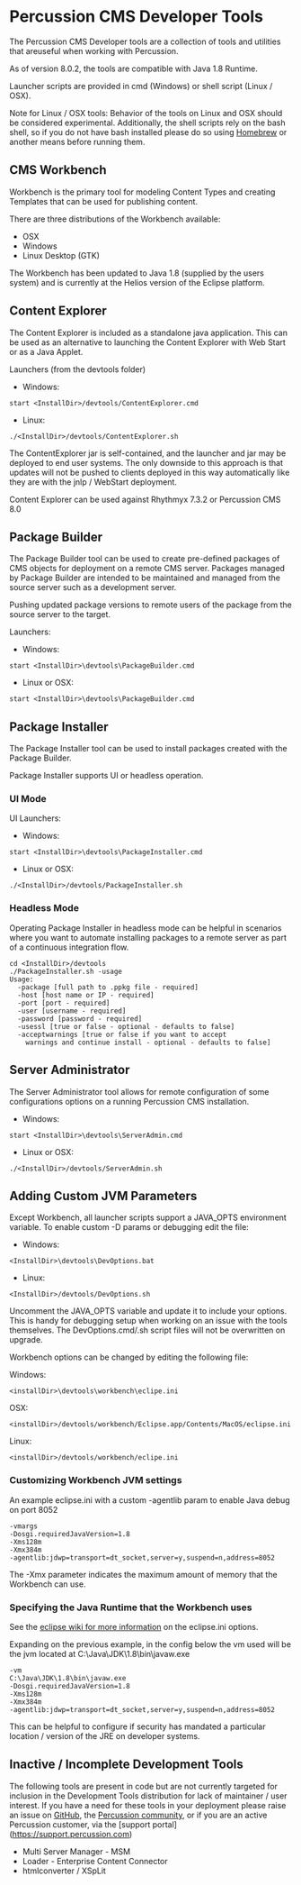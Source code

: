 # Percussion CMS Developer Tools

The Percussion CMS Developer tools are a collection of tools and utilities that areuseful when working with Percussion.

As of version 8.0.2, the tools are compatible with Java 1.8 Runtime. 

Launcher scripts are provided in cmd (Windows) or shell script (Linux / OSX).  

Note for Linux / OSX tools: Behavior of the tools on Linux and OSX should be considered experimental. Additionally, the shell scripts rely on the bash shell, so if you do not have bash installed please do so using [Homebrew](https://brew.sh/) or another means before running them.

## CMS Workbench
Workbench is the primary tool for modeling Content Types and creating Templates that can be used for publishing content.

There are three distributions of the Workbench available:

* OSX
* Windows
* Linux Desktop (GTK)

The Workbench has been updated to Java 1.8 (supplied by the users system) and is currently at the Helios
version of the Eclipse platform.

## Content Explorer
The Content Explorer is included as a standalone java application.  This can be used
as an alternative to launching the Content Explorer with Web Start or as a Java Applet. 

Launchers (from the devtools folder)

* Windows: 
``` shell
start <InstallDir>/devtools/ContentExplorer.cmd
```  

* Linux: 
```shell
./<InstallDir>/devtools/ContentExplorer.sh
```

The ContentExplorer jar is self-contained, and the launcher and jar may be deployed to end user systems.
The only downside to this approach is that updates will not be pushed to clients deployed in this way automatically like they are with the jnlp / WebStart deployment.

Content Explorer can be used against Rhythmyx 7.3.2 or Percussion CMS 8.0

## Package Builder
The Package Builder tool can be used to create pre-defined packages of CMS objects
for deployment on a remote CMS server.  Packages managed by Package Builder are intended to
be maintained and managed from the source server such as a development server.

Pushing updated package versions to remote users of the package from the source server to the target.

Launchers:
* Windows:
```shell
start <InstallDir>\devtools\PackageBuilder.cmd
```
* Linux or OSX:
```shell
start <InstallDir>\devtools\PackageBuilder.cmd
```
## Package Installer
The Package Installer tool can be used to install packages created with the Package Builder.

Package Installer supports UI or headless operation.

### UI Mode
UI Launchers:
* Windows:
```shell
start <InstallDir>\devtools\PackageInstaller.cmd
```
* Linux or OSX:
```shell
./<InstallDir>/devtools/PackageInstaller.sh
```
### Headless Mode
Operating Package Installer in headless mode can be helpful in scenarios where you want to automate installing packages to a remote server as part of a continuous integration flow.

```shell
cd <InstallDir>/devtools
./PackageInstaller.sh -usage
Usage:
  -package [full path to .ppkg file - required]
  -host [host name or IP - required]
  -port [port - required]
  -user [username - required]
  -password [password - required]
  -usessl [true or false - optional - defaults to false]
  -acceptwarnings [true or false if you want to accept
    warnings and continue install - optional - defaults to false]

```
## Server Administrator
The Server Administrator tool allows for remote configuration of some configurations options on a running Percussion CMS installation.

* Windows:
```shell
start <InstallDir>\devtools\ServerAdmin.cmd
```
* Linux or OSX:
```shell
./<InstallDir>/devtools/ServerAdmin.sh
```
## Adding Custom JVM Parameters
Except Workbench, all launcher scripts support a JAVA_OPTS environment variable.  To enable custom -D params or debugging edit the file:

* Windows:
```shell
<InstallDir>\devtools\DevOptions.bat
```
* Linux:
```shell
<InstallDir>/devtools/DevOptions.sh
```

Uncomment the JAVA_OPTS variable and update it to include your options.  This is handy for debugging setup when working on an issue with the tools themselves.
The DevOptions.cmd/.sh script files will not be overwritten on upgrade.

Workbench options can be changed by editing the following file:

Windows:

```shell
<installDir>\devtools\workbench\eclipe.ini
```

OSX:
```shell
<installDir>/devtools/workbench/Eclipse.app/Contents/MacOS/eclipse.ini
```

Linux:
```shell
<installDir>/devtools/workbench/eclipe.ini
```

### Customizing Workbench JVM settings
An example eclipse.ini with a custom -agentlib param to enable Java debug on port 8052
```shell
-vmargs
-Dosgi.requiredJavaVersion=1.8
-Xms128m
-Xmx384m
-agentlib:jdwp=transport=dt_socket,server=y,suspend=n,address=8052
```
The -Xmx parameter indicates the maximum amount of memory that the Workbench can use.

### Specifying the Java Runtime that the Workbench uses

See the [eclipse wiki for more information](https://wiki.eclipse.org/Eclipse.ini) on the eclipse.ini options.

Expanding on the previous example, in the config below the vm used will be the jvm located at C:\Java\JDK\1.8\bin\javaw.exe

```shell
-vm
C:\Java\JDK\1.8\bin\javaw.exe
-Dosgi.requiredJavaVersion=1.8
-Xms128m
-Xmx384m
-agentlib:jdwp=transport=dt_socket,server=y,suspend=n,address=8052
```
This can be helpful to configure if security has mandated a particular location / version of the JRE on developer systems. 

## Inactive / Incomplete Development Tools
The following tools are present in code but are not currently targeted for inclusion in the Development Tools distribution for lack of maintainer / user interest.  If you have a need for these tools in your deployment please raise an issue on [GitHub](https://www.github.com/percussion/percussioncms-tools/issues), the [Percussion community](https://community.percussion.com), or if you are an active Percussion customer, via the [support portal] (https://support.percussion.com)

* Multi Server Manager - MSM
* Loader - Enterprise Content Connector
* htmlconverter / XSpLit
